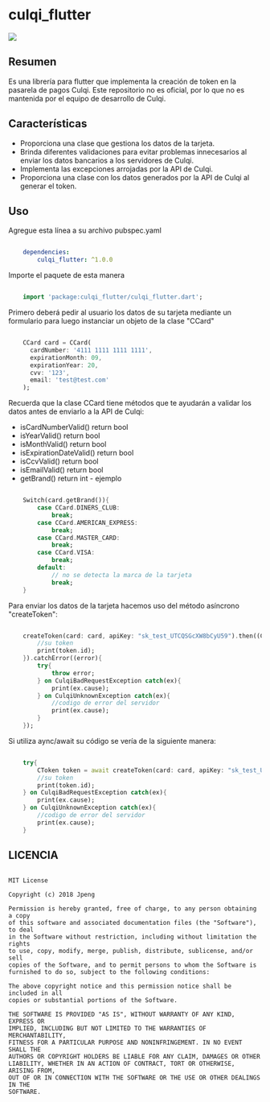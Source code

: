 # culqi_flutter

<a href="https://github.com/gucodero/culqi_flutter">
    <img src="https://i.ibb.co/R4ZN8Yz/culqi-flutter-logo.png"/>
</a>

## Resumen

Es una librería para flutter que implementa la creación de token en la pasarela de pagos Culqi.
Este repositorio no es oficial, por lo que no es mantenida por el equipo de desarrollo de Culqi.

## Características

* Proporciona una clase que gestiona los datos de la tarjeta.
* Brinda diferentes validaciones para evitar problemas innecesarios al enviar los datos bancarios a los servidores de Culqi.
* Implementa las excepciones arrojadas por la API de Culqi.
* Proporciona una clase con los datos generados por la API de Culqi al generar el token.

## Uso

Agregue esta línea a su archivo pubspec.yaml

```yaml

    dependencies:
        culqi_flutter: ^1.0.0

```

Importe el paquete de esta manera

```dart

    import 'package:culqi_flutter/culqi_flutter.dart';

```

Primero deberá pedir al usuario los datos de su tarjeta mediante un formulario para luego instanciar un objeto de la clase "CCard"

```dart

    CCard card = CCard(
      cardNumber: '4111 1111 1111 1111',
      expirationMonth: 09,
      expirationYear: 20,
      cvv: '123',
      email: 'test@test.com'
    );

```

Recuerda que la clase CCard tiene métodos que te ayudarán a validar los datos antes de enviarlo a la API de Culqi: 

* isCardNumberValid() return bool
* isYearValid() return bool
* isMonthValid() return bool
* isExpirationDateValid() return bool
* isCcvValid() return bool
* isEmailValid() return bool
* getBrand() return int - ejemplo

```dart

    Switch(card.getBrand()){
        case CCard.DINERS_CLUB:
            break;
        case CCard.AMERICAN_EXPRESS:
            break;
        case CCard.MASTER_CARD:
            break;
        case CCard.VISA:
            break;
        default:
            // no se detecta la marca de la tarjeta
            break;
    }

```

Para enviar los datos de la tarjeta hacemos uso del método asíncrono "createToken":

```dart

    createToken(card: card, apiKey: "sk_test_UTCQSGcXW8bCyU59").then((CToken token){
        //su token
        print(token.id);
    }).catchError((error){
        try{
            throw error;
        } on CulqiBadRequestException catch(ex){
            print(ex.cause);
        } on CulqiUnknownException catch(ex){
            //codigo de error del servidor
            print(ex.cause);
        }
    });

```

Si utiliza aync/await su código se vería de la siguiente manera:

```dart

    try{
        CToken token = await createToken(card: card, apiKey: "sk_test_UTCQSGcXW8bCyU59");
        //su token
        print(token.id);
    } on CulqiBadRequestException catch(ex){
        print(ex.cause);
    } on CulqiUnknownException catch(ex){
        //codigo de error del servidor
        print(ex.cause);
    }

```

## LICENCIA

```

MIT License

Copyright (c) 2018 Jpeng

Permission is hereby granted, free of charge, to any person obtaining a copy
of this software and associated documentation files (the "Software"), to deal
in the Software without restriction, including without limitation the rights
to use, copy, modify, merge, publish, distribute, sublicense, and/or sell
copies of the Software, and to permit persons to whom the Software is
furnished to do so, subject to the following conditions:

The above copyright notice and this permission notice shall be included in all
copies or substantial portions of the Software.

THE SOFTWARE IS PROVIDED "AS IS", WITHOUT WARRANTY OF ANY KIND, EXPRESS OR
IMPLIED, INCLUDING BUT NOT LIMITED TO THE WARRANTIES OF MERCHANTABILITY,
FITNESS FOR A PARTICULAR PURPOSE AND NONINFRINGEMENT. IN NO EVENT SHALL THE
AUTHORS OR COPYRIGHT HOLDERS BE LIABLE FOR ANY CLAIM, DAMAGES OR OTHER
LIABILITY, WHETHER IN AN ACTION OF CONTRACT, TORT OR OTHERWISE, ARISING FROM,
OUT OF OR IN CONNECTION WITH THE SOFTWARE OR THE USE OR OTHER DEALINGS IN THE
SOFTWARE.

```